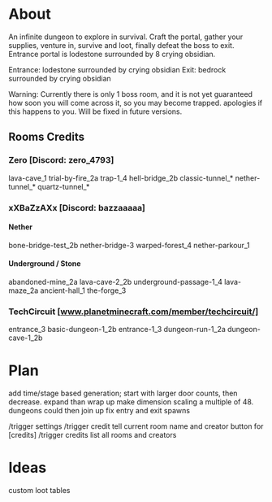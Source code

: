 # About
An infinite dungeon to explore in survival.
Craft the portal, gather your supplies, venture in, survive and loot, finally defeat the boss to exit.
Entrance portal is lodestone surrounded by 8 crying obsidian.

Entrance: lodestone surrounded by crying obsidian
Exit: bedrock surrounded by crying obsidian

Warning: Currently there is only 1 boss room, and it is not yet guaranteed how soon you will come across it, so you may become trapped. apologies if this happens to you. Will be fixed in future versions.
## Rooms Credits
### Zero [​Discord: zero_4793]
lava-cave_1
trial-by-fire_2a
trap-1_4
hell-bridge_2b
classic-tunnel_*
nether-tunnel_*
quartz-tunnel_*
### xXBaZzAXx [​Discord: bazzaaaaa]
#### Nether
bone-bridge-test_2b
nether-bridge-3
warped-forest_4
nether-parkour_1
#### Underground / Stone
abandoned-mine_2a
lava-cave-2_2b
underground-passage-1_4
lava-maze_2a
ancient-hall_1
the-forge_3
### TechCircuit [​www.planetminecraft.com/member/techcircuit/]
entrance_3
basic-dungeon-1_2b
entrance-1_3
dungeon-run-1_2a
dungeon-cave-1_2b
# Plan
add time/stage based generation; start with larger door counts, then decrease. expand than wrap up
make dimension scaling a multiple of 48. dungeons could then join up
fix entry and exit spawns

/trigger settings
/trigger credit
	tell current room name and creator
	button for [credits]
/trigger credits
	list all rooms and creators
# Ideas
custom loot tables
